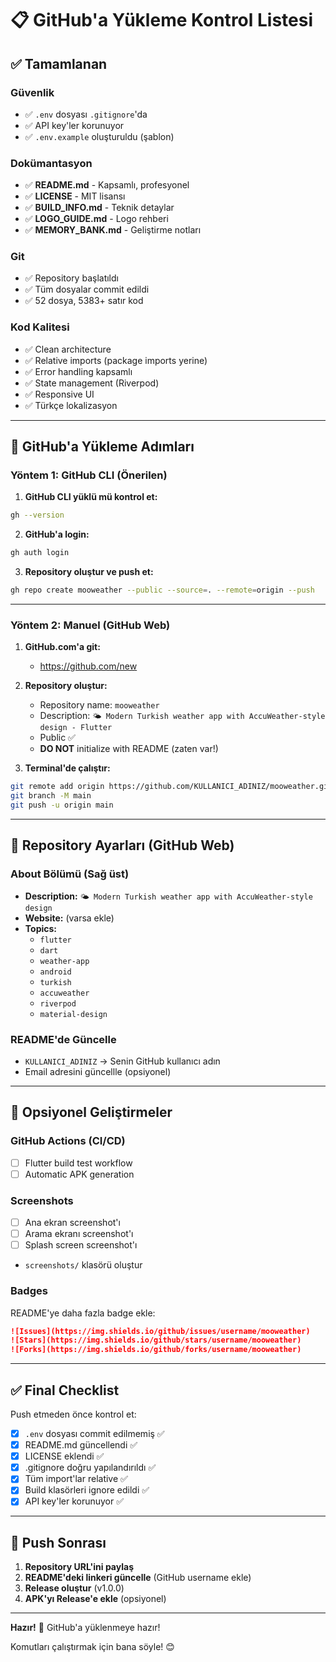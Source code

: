 # 📋 GitHub'a Yükleme Kontrol Listesi

## ✅ Tamamlanan

### Güvenlik
- ✅ `.env` dosyası `.gitignore`'da
- ✅ API key'ler korunuyor
- ✅ `.env.example` oluşturuldu (şablon)

### Dokümantasyon
- ✅ **README.md** - Kapsamlı, profesyonel
- ✅ **LICENSE** - MIT lisansı
- ✅ **BUILD_INFO.md** - Teknik detaylar
- ✅ **LOGO_GUIDE.md** - Logo rehberi
- ✅ **MEMORY_BANK.md** - Geliştirme notları

### Git
- ✅ Repository başlatıldı
- ✅ Tüm dosyalar commit edildi
- ✅ 52 dosya, 5383+ satır kod

### Kod Kalitesi
- ✅ Clean architecture
- ✅ Relative imports (package imports yerine)
- ✅ Error handling kapsamlı
- ✅ State management (Riverpod)
- ✅ Responsive UI
- ✅ Türkçe lokalizasyon

---

## 🚀 GitHub'a Yükleme Adımları

### Yöntem 1: GitHub CLI (Önerilen)

1. **GitHub CLI yüklü mü kontrol et:**
```bash
gh --version
```

2. **GitHub'a login:**
```bash
gh auth login
```

3. **Repository oluştur ve push et:**
```bash
gh repo create mooweather --public --source=. --remote=origin --push
```

---

### Yöntem 2: Manuel (GitHub Web)

1. **GitHub.com'a git:**
   - https://github.com/new

2. **Repository oluştur:**
   - Repository name: `mooweather`
   - Description: `🌤️ Modern Turkish weather app with AccuWeather-style design - Flutter`
   - Public ✅
   - **DO NOT** initialize with README (zaten var!)

3. **Terminal'de çalıştır:**
```bash
git remote add origin https://github.com/KULLANICI_ADINIZ/mooweather.git
git branch -M main
git push -u origin main
```

---

## 📝 Repository Ayarları (GitHub Web)

### About Bölümü (Sağ üst)
- **Description:** `🌤️ Modern Turkish weather app with AccuWeather-style design`
- **Website:** (varsa ekle)
- **Topics:** 
  - `flutter`
  - `dart`
  - `weather-app`
  - `android`
  - `turkish`
  - `accuweather`
  - `riverpod`
  - `material-design`

### README'de Güncelle
- `KULLANICI_ADINIZ` → Senin GitHub kullanıcı adın
- Email adresini güncellle (opsiyonel)

---

## 🎨 Opsiyonel Geliştirmeler

### GitHub Actions (CI/CD)
- [ ] Flutter build test workflow
- [ ] Automatic APK generation

### Screenshots
- [ ] Ana ekran screenshot'ı
- [ ] Arama ekranı screenshot'ı
- [ ] Splash screen screenshot'ı
- `screenshots/` klasörü oluştur

### Badges
README'ye daha fazla badge ekle:
```markdown
![Issues](https://img.shields.io/github/issues/username/mooweather)
![Stars](https://img.shields.io/github/stars/username/mooweather)
![Forks](https://img.shields.io/github/forks/username/mooweather)
```

---

## ✅ Final Checklist

Push etmeden önce kontrol et:

- [x] `.env` dosyası commit edilmemiş ✅
- [x] README.md güncellendi ✅
- [x] LICENSE eklendi ✅
- [x] .gitignore doğru yapılandırıldı ✅
- [x] Tüm import'lar relative ✅
- [x] Build klasörleri ignore edildi ✅
- [x] API key'ler korunuyor ✅

---

## 🎉 Push Sonrası

1. **Repository URL'ini paylaş**
2. **README'deki linkeri güncelle** (GitHub username ekle)
3. **Release oluştur** (v1.0.0)
4. **APK'yı Release'e ekle** (opsiyonel)

---

**Hazır!** 🚀 GitHub'a yüklenmeye hazır!

Komutları çalıştırmak için bana söyle! 😊
